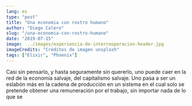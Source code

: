 ```yaml
---
lang: es
type: "post"
title: "Una economia con rostro humano"
author: "Diego Calero"
slug: "/una-economia-con-rostro-humano"
date: "2019-07-15"
image:  ../images/experiencia-de-intercooperacion-header.jpg
imageCredits: "Créditos de imagen unsplash"
tags: ["Elixir", "Phoenix"]
---
```


Casi sin pensarlo, y hasta seguramente sin quererlo, uno puede caer en la red de la economía salvaje, del capitalismo salvaje. Uno pasa a ser un eslabón más en la cadena de producción en un sistema en el cual solo se pretende obtener una remuneración por el trabajo, sin importar nada de lo que se 